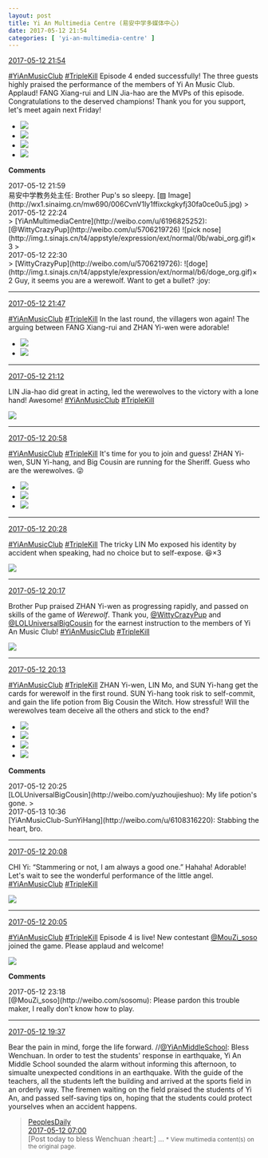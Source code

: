 ```yaml
---
layout: post
title: Yi An Multimedia Centre (易安中学多媒体中心)
date: 2017-05-12 21:54
categories: [ 'yi-an-multimedia-centre' ]
---
```


<div class="weibo-info">
  <a href="http://weibo.com/6196825252/F2Ok5ec8i">2017-05-12 21:54</a>
</div>

[#YiAnMusicClub](http://weibo.com/p/100808beae2e3e05b17b64f63ebedca39f19b2) [#TripleKill](http://weibo.com/p/100808d614267acb9089db17679bfac43299ac) Episode 4 ended successfully! The three guests highly praised the performance of the members of Yi An Music Club. Applaud! FANG Xiang-rui and LIN Jia-hao are the MVPs of this episode. Congratulations to the deserved champions! Thank you for you support, let's meet again next Friday!

<!-- more -->

<ul class="weibo-pic-list-2">
  <li class="weibo-pic">
    <a href="http://wx4.sinaimg.cn/mw690/006Lnfkogy1ffix6js02kj31kw11xn5j.jpg"><img src="http://wx4.sinaimg.cn/thumb150/006Lnfkogy1ffix6js02kj31kw11xn5j.jpg" /></a>
  </li>
  <li class="weibo-pic">
    <a href="http://wx4.sinaimg.cn/mw690/006Lnfkogy1ffix6ui67yj31kw11x7du.jpg"><img src="http://wx4.sinaimg.cn/thumb150/006Lnfkogy1ffix6ui67yj31kw11x7du.jpg" /></a>
  </li>
  <li class="weibo-pic">
    <a href="http://wx1.sinaimg.cn/mw690/006Lnfkogy1ffix7b9bbaj31kw2dcn8i.jpg"><img src="http://wx1.sinaimg.cn/thumb150/006Lnfkogy1ffix7b9bbaj31kw2dcn8i.jpg" /></a>
  </li>
  <li class="weibo-pic">
    <a href="http://wx1.sinaimg.cn/mw690/006Lnfkogy1ffix7es7pbj31kw11xwjt.jpg"><img src="http://wx1.sinaimg.cn/thumb150/006Lnfkogy1ffix7es7pbj31kw11xwjt.jpg" /></a>
  </li>
</ul>

**Comments**

<div class="weibo-info">2017-05-12 21:59</div>
易安中学教务处主任: Brother Pup's so sleepy. [▨ Image](http://wx1.sinaimg.cn/mw690/006CvnV1ly1ffixckgkyfj30fa0ce0u5.jpg)
> <div class="weibo-info">2017-05-12 22:24</div>
> [YiAnMultimediaCentre](http://weibo.com/u/6196825252): [@WittyCrazyPup](http://weibo.com/u/5706219726) ![pick nose](http://img.t.sinajs.cn/t4/appstyle/expression/ext/normal/0b/wabi_org.gif)×3
> <div class="weibo-info">2017-05-12 22:30</div>
> [WittyCrazyPup](http://weibo.com/u/5706219726): ![doge](http://img.t.sinajs.cn/t4/appstyle/expression/ext/normal/b6/doge_org.gif)×2 Guy, it seems you are a werewolf. Want to get a bullet? :joy:

---

<div class="weibo-info">
  <a href="http://weibo.com/6196825252/F2OhlEQNw">2017-05-12 21:47</a>
</div>

[#YiAnMusicClub](http://weibo.com/p/100808beae2e3e05b17b64f63ebedca39f19b2) [#TripleKill](http://weibo.com/p/100808d614267acb9089db17679bfac43299ac) In the last round, the villagers won again! The arguing between FANG Xiang-rui and ZHAN Yi-wen were adorable!

<ul class="weibo-pic-list-1">
  <li class="weibo-pic">
    <a href="http://wx1.sinaimg.cn/mw690/006Lnfkogy1ffiwa1zdszj31kw2f44e2.jpg"><img src="http://wx1.sinaimg.cn/thumb150/006Lnfkogy1ffiwa1zdszj31kw2f44e2.jpg" /></a>
  </li>
  <li class="weibo-pic">
    <a href="http://wx3.sinaimg.cn/mw690/006Lnfkogy1ffiwahnbdbj31kw2dcqf6.jpg"><img src="http://wx3.sinaimg.cn/thumb150/006Lnfkogy1ffiwahnbdbj31kw2dcqf6.jpg" /></a>
  </li>
</ul>

---

<div class="weibo-info">
  <a href="http://weibo.com/6196825252/F2O2Qc9C4">2017-05-12 21:12</a>
</div>

LIN Jia-hao did great in acting, led the werewolves to the victory with a lone hand! Awesome! [#YiAnMusicClub](http://weibo.com/p/100808beae2e3e05b17b64f63ebedca39f19b2) [#TripleKill](http://weibo.com/p/100808d614267acb9089db17679bfac43299ac)

<a href="http://wx2.sinaimg.cn/mw690/006Lnfkogy1ffivnhxwkoj31kw2dcn8j.jpg">
  <img class="weibo-pic-preview" src="http://wx2.sinaimg.cn/orj360/006Lnfkogy1ffivnhxwkoj31kw2dcn8j.jpg" />
</a>

---

<div class="weibo-info">
  <a href="http://weibo.com/6196825252/F2NXmEnfI">2017-05-12 20:58</a>
</div>

[#YiAnMusicClub](http://weibo.com/p/100808beae2e3e05b17b64f63ebedca39f19b2) [#TripleKill](http://weibo.com/p/100808d614267acb9089db17679bfac43299ac) It's time for you to join and guess! ZHAN Yi-wen, SUN Yi-hang, and Big Cousin are running for the Sheriff. Guess who are the werewolves. :stuck_out_tongue_winking_eye:

<ul class="weibo-pic-list-1">
  <li class="weibo-pic">
    <a href="http://wx3.sinaimg.cn/mw690/006Lnfkogy1ffivkuw24ej31kw2dcajv.jpg"><img src="http://wx3.sinaimg.cn/thumb150/006Lnfkogy1ffivkuw24ej31kw2dcajv.jpg" /></a>
  </li>
  <li class="weibo-pic">
    <a href="http://wx1.sinaimg.cn/mw690/006Lnfkogy1ffivkzixr0j31kw2dcqep.jpg"><img src="http://wx1.sinaimg.cn/thumb150/006Lnfkogy1ffivkzixr0j31kw2dcqep.jpg" /></a>
  </li>
  <li class="weibo-pic">
    <a href="http://wx1.sinaimg.cn/mw690/006Lnfkogy1ffivl7yazyj31kw2dbqea.jpg"><img src="http://wx1.sinaimg.cn/thumb150/006Lnfkogy1ffivl7yazyj31kw2dbqea.jpg" /></a>
  </li>
</ul>

---

<div class="weibo-info">
  <a href="http://weibo.com/6196825252/F2NLdsCHq">2017-05-12 20:28</a>
</div>

[#YiAnMusicClub](http://weibo.com/p/100808beae2e3e05b17b64f63ebedca39f19b2) [#TripleKill](http://weibo.com/p/100808d614267acb9089db17679bfac43299ac) The tricky LIN Mo exposed his identity by accident when speaking, had no choice but to self-expose. :laughing:×3

<a href="http://wx2.sinaimg.cn/mw690/006Lnfkogy1ffiup3yftpj31kw11xgqx.jpg">
  <img class="weibo-pic-preview-h" src="http://wx2.sinaimg.cn/orj360/006Lnfkogy1ffiup3yftpj31kw11xgqx.jpg" />
</a>

---

<div class="weibo-info">
  <a href="http://weibo.com/6196825252/F2NGrjE4D">2017-05-12 20:17</a>
</div>

Brother Pup praised ZHAN Yi-wen as progressing rapidly, and passed on skills of the game of *Werewolf*. Thank you, [@WittyCrazyPup](http://weibo.com/u/5706219726) and [@LOLUniversalBigCousin](http://weibo.com/yuzhoujieshuo) for the earnest instruction to the members of Yi An Music Club! [#YiAnMusicClub](http://weibo.com/p/100808beae2e3e05b17b64f63ebedca39f19b2) [#TripleKill](http://weibo.com/p/100808d614267acb9089db17679bfac43299ac)

<a href="http://wx2.sinaimg.cn/mw690/006Lnfkogy1ffitigh11yj31kw11xjxm.jpg">
  <img class="weibo-pic-preview-h" src="http://wx2.sinaimg.cn/orj360/006Lnfkogy1ffitigh11yj31kw11xjxm.jpg" />
</a>

---

<div class="weibo-info">
  <a href="http://weibo.com/6196825252/F2NEOyx7W">2017-05-12 20:13</a>
</div>

[#YiAnMusicClub](http://weibo.com/p/100808beae2e3e05b17b64f63ebedca39f19b2) [#TripleKill](http://weibo.com/p/100808d614267acb9089db17679bfac43299ac) ZHAN Yi-wen, LIN Mo, and SUN Yi-hang get the cards for werewolf in the first round. SUN Yi-hang took risk to self-commit, and gain the life potion from Big Cousin the Witch. How stressful! Will the werewolves team deceive all the others and stick to the end?

<ul class="weibo-pic-list-2">
  <li class="weibo-pic">
    <a href="http://wx1.sinaimg.cn/mw690/006Lnfkogy1ffit3vvki3j31kw2dc13a.jpg"><img src="http://wx1.sinaimg.cn/thumb150/006Lnfkogy1ffit3vvki3j31kw2dc13a.jpg" /></a>
  </li>
  <li class="weibo-pic">
    <a href="http://wx3.sinaimg.cn/mw690/006Lnfkogy1ffit3q3iqjj31kw2dck44.jpg"><img src="http://wx3.sinaimg.cn/thumb150/006Lnfkogy1ffit3q3iqjj31kw2dck44.jpg" /></a>
  </li>
  <li class="weibo-pic">
    <a href="http://wx1.sinaimg.cn/mw690/006Lnfkogy1ffit3wpabvj31kw2dctka.jpg"><img src="http://wx1.sinaimg.cn/thumb150/006Lnfkogy1ffit3wpabvj31kw2dctka.jpg" /></a>
  </li>
  <li class="weibo-pic">
    <a href="http://wx2.sinaimg.cn/mw690/006Lnfkogy1ffit9sex7xj31kw22u7g0.jpg"><img src="http://wx2.sinaimg.cn/thumb150/006Lnfkogy1ffit9sex7xj31kw22u7g0.jpg" /></a>
  </li>
</ul>

**Comments**

<div class="weibo-info">2017-05-12 20:25</div>
[LOLUniversalBigCousin](http://weibo.com/yuzhoujieshuo): My life potion's gone.
> <div class="weibo-info">2017-05-13 10:36</div>
[YiAnMusicClub-SunYiHang](http://weibo.com/u/6108316220): Stabbing the heart, bro.

---

<div class="weibo-info">
  <a href="http://weibo.com/6196825252/F2NCN1fOb">2017-05-12 20:08</a>
</div>

CHI Yi: “Stammering or not, I am always a good one.” Hahaha! Adorable! Let's wait to see the wonderful performance of the little angel. [#YiAnMusicClub](http://weibo.com/p/100808beae2e3e05b17b64f63ebedca39f19b2) [#TripleKill](http://weibo.com/p/100808d614267acb9089db17679bfac43299ac)

<a href="http://wx3.sinaimg.cn/mw690/006Lnfkogy1ffiszyzo7gj31kw2dctjk.jpg">
  <img class="weibo-pic-preview" src="http://wx3.sinaimg.cn/orj360/006Lnfkogy1ffiszyzo7gj31kw2dctjk.jpg" />
</a>

---

<div class="weibo-info">
  <a href="http://weibo.com/6196825252/F2NBzjbcQ">2017-05-12 20:05</a>
</div>

[#YiAnMusicClub](http://weibo.com/p/100808beae2e3e05b17b64f63ebedca39f19b2) [#TripleKill](http://weibo.com/p/100808d614267acb9089db17679bfac43299ac) Episode 4 is live! New contestant [@MouZi_soso](http://weibo.com/sosomu) joined the game. Please applaud and welcome!

<a href="http://wx4.sinaimg.cn/mw690/006Lnfkogy1ffisu4b4gsj31kw2dcanx.jpg">
  <img class="weibo-pic-preview" src="http://wx4.sinaimg.cn/orj360/006Lnfkogy1ffisu4b4gsj31kw2dcanx.jpg" />
</a>

**Comments**

<div class="weibo-info">2017-05-12 23:18</div>
[@MouZi_soso](http://weibo.com/sosomu): Please pardon this trouble maker, I really don't know how to play.

---

<div class="weibo-info">
  <a href="http://weibo.com/6196825252/F2NqlaXlW">2017-05-12 19:37</a>
</div>

Bear the pain in mind, forge the life forward. //[@YiAnMiddleSchool](http://weibo.com/yianschool): Bless Wenchuan. In order to test the students' response in earthquake, Yi An Middle School sounded the alarm without informing this afternoon, to simualte unexpected conditions in an earthquake. With the guide of the teachers, all the students left the building and arrived at the sports field in an orderly way. The firemen waiting on the field praised the students of Yi An, and passed self-saving tips on, hoping that the students could protect yourselves when an accident happens.

> <div class="weibo-post-name">
>   <a href="http://weibo.com/rmrb">PeoplesDaily</a>
> </div>
> <div class="weibo-info">
>   <a href="http://weibo.com/2803301701/F2It04UwO">2017-05-12 07:00</a>
> </div>
> [Post today to bless Wenchuan :heart:] …  
> <small>* View multimedia content(s) on the original page.</small>
